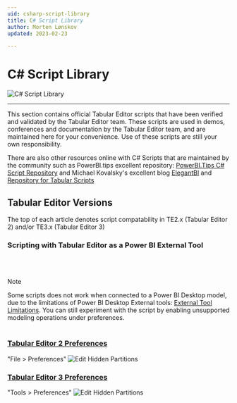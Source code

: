 ```yaml
---
uid: csharp-script-library
title: C# Script Library
author: Morten Lønskov
updated: 2023-02-23

---
```

# C# Script Library

![C# Script Library](~/content/assets/images/Cscripts/script-library-header.png)

---

This section contains official Tabular Editor scripts that have been verified and validated by the Tabular Editor team. These scripts are used in demos, conferences and documentation by the Tabular Editor team, and are maintained here for your convenience.  Use of these scripts are still your own responsibility.

There are also other resources online with C# Scripts that are maintained by the community such as PowerBI.tips excellent repository: [PowerBI.Tips C# Script Repository](https://github.com/PowerBI-tips/TabularEditor-Scripts) and Michael Kovalsky's excellent blog [ElegantBI](https://www.elegantbi.com/) and [Repository for Tabular Scripts](https://github.com/m-kovalsky/Tabular)


## Tabular Editor Versions
The top of each article denotes script compatability in TE2.x (Tabular Editor 2) and/or TE3.x (Tabular Editor 3)

### Scripting with Tabular Editor as a Power BI External Tool
<br></br>
> [!NOTE] 
> Some scripts does not work when connected to a Power BI Desktop model, due to the limitations of Power BI Desktop External tools: [External Tool Limitations](https://learn.microsoft.com/en-us/power-bi/transform-model/desktop-external-tools#data-modeling-operations). You can still experiment with the script by enabling unsupported modeling operations under preferences.
<br></br>

### [Tabular Editor 2 Preferences](#tab/TE2Preferences)
"File > Preferences" 
![Edit Hidden Partitions](~/content/assets/images/te2-file-menu.png)
### [Tabular Editor 3 Preferences](#tab/TE3Preferences)
"Tools > Preferences" 
![Edit Hidden Partitions](~/content/assets/images/tools-menu.png)




